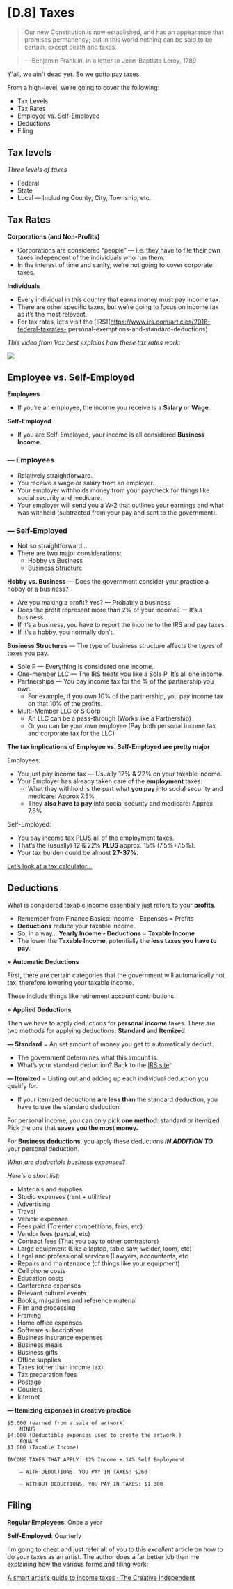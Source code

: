 # [D.8] Taxes

>Our new Constitution is now established, and has an appearance that promises permanency; but in this world nothing can be said to be certain, except death and taxes.

>— Benjamin Franklin, in a letter to Jean-Baptiste Leroy, 1789

Y'all, we ain't dead yet. So we gotta pay taxes. 

From a high-level, we’re going to cover the following:* Tax Levels
* Tax Rates
* Employee vs. Self-Employed
* Deductions
* Filing

## Tax levels

*Three levels of taxes*
* Federal* State* Local — Including County, City, Township, etc.

## Tax Rates

**Corporations (and Non-Profits)*** Corporations are considered “people” — i.e. they have to file their own taxesindependent of the individuals who run them.* In the interest of time and sanity, we’re not going to cover corporate taxes.**Individuals*** Every individual in this country that earns money must pay income tax.* There are other specific taxes, but we’re going to focus on income tax as it’s themost relevant.* For tax rates, let’s visit the [IRS](https://www.irs.com/articles/2018-federal-taxrates-personal-exemptions-and-standard-deductions)

*This video from Vox best explains how these tax rates work:*

[![](https://github.com/Orthelious/PDCP_Spring2019/blob/master/images/d8_vox.png)](https://youtu.be/VJhsjUPDulw)

## Employee vs. Self-Employed

**Employees*** If you’re an employee, the income you receive is a **Salary** or **Wage**.**Self-Employed**

* If you are Self-Employed, your income is all considered **Business Income**.

### — Employees* Relatively straightforward.* You receive a wage or salary from an employer.* Your employer withholds money from your paycheck for things like socialsecurity and medicare.* Your employer will send you a W-2 that outlines your earnings and what waswithheld (subtracted from your pay and sent to the government).

### — Self-Employed* Not so straightforward…* There are two major considerations:	* Hobby vs Business	* Business Structure

**Hobby vs. Business** — Does the government consider your practice a hobbyor a business?* Are you making a profit? Yes? — Probably a business* Does the profit represent more than 2% of your income? — It’s a business* If it’s a business, you have to report the income to the IRS and pay taxes.* If it’s a hobby, you normally don’t.

**Business Structures** — The type of business structure affects the types of taxes you pay.* Sole P — Everything is considered one income.* One-member LLC — The IRS treats you like a Sole P. It’s all one income.* Partnerships — You pay income tax for the % of the partnership you own.	* For example, if you own 10% of the partnership, you pay income tax on that10% of the profits.* Multi-Member LLC or S Corp	* An LLC can be a pass-through (Works like a Partnership)	* Or you can be your own employee (Pay both personal income tax andcorporate tax for the LLC)

**The tax implications of Employee vs. Self-Employed are pretty major**Employees:* You just pay income tax — Usually 12% & 22% on your taxable income.* Your Employer has already taken care of the **employment** taxes:	* What they withhold is the part what **you pay**  into social security and medicare: Approx 7.5%	* They **also have to pay** into social security and medicare: Approx 7.5%Self-Employed:
* You pay income tax PLUS all of the employment taxes.* That’s the (usually) 12 & 22% **PLUS** approx. 15% (7.5%+7.5%).* Your tax burden could be almost **27-37%.**[Let’s look at a tax calculator…](https://www.taxact.com/tools/self-employed-calculator#)

## Deductions
What is considered taxable income essentially just refers to your **profits**.* Remember from Finance Basics: Income - Expenses = Profits* **Deductions** reduce your taxable income.* So, in a way… **Yearly Income - Deductions = Taxable Income*** The lower the **Taxable Income**, potentially the **less taxes you have to pay**.

**» Automatic Deductions**

First, there are certain categories that the government will automatically not tax, therefore lowering your taxable income. 

These include things like retirement account contributions.

**» Applied Deductions**

Then we have to apply deductions for **personal income** taxes. There are two methods for applying deductions: **Standard** and **Itemized****— Standard** = An set amount of money you get to automatically deduct.* The government determines what this amount is.* What’s your standard deduction? Back to the [IRS site](https://www.irs.com/articles/2018-federal-tax-rates-personal-exemptions-and-standard-deductions)!
**— Itemized** = Listing out and adding up each individual deduction you qualify for.* If your itemized deductions **are less than** the standard deduction, you have to use the standard deduction.For personal income, you can only pick **one method**: standard or itemized. Pick the one that **saves you the most money.**

For **Business deductions**, you apply these deductions ***IN ADDITION TO*** your personal deduction.

*What are deductible business expenses?*
*Here's a short list:** Materials and supplies* Studio expenses (rent + utilities)* Advertising* Travel* Vehicle expenses* Fees paid (To enter competitions, fairs, etc)* Vendor fees (paypal, etc)* Contract fees (That you pay to other contractors)* Large equipment (Like a laptop, table saw, welder, loom, etc)* Legal and professional services (Lawyers, accountants, etc* Repairs and maintenance (of things like your equipment)* Cell phone costs* Education costs* Conference expenses* Relevant cultural events* Books, magazines and reference material* Film and processing* Framing* Home office expenses* Software subscriptions* Business insurance expenses* Business meals* Business gifts* Office supplies* Taxes (other than income tax)* Tax preparation fees* Postage* Couriers* Internet

**— Itemizing expenses in creative practice**
		
	$5,000 (earned from a sale of artwork)		MINUS	$4,000 (Deductible expenses used to create the artwork.)		EQUALS	$1,000 (Taxable Income)	INCOME TAXES THAT APPLY: 12% Income + 14% Self Employment	
		— WITH DEDUCTIONS, YOU PAY IN TAXES: $260	
		— WITHOUT DEDUCTIONS, YOU PAY IN TAXES: $1,300
		
		
## Filing
**Regular Employees**: Once a year**Self-Employed**: Quarterly

I'm going to cheat and just refer all of you to this *excellent* article on how to do your taxes as an artist. The author does a far better job than me explaining how the various forms and filing work:

[A smart artist’s guide to income taxes · The Creative Independent](https://thecreativeindependent.com/guides/a-smart-artists-guide-to-income-taxes/)